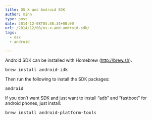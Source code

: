 ```yaml
---
title: OS X and Android SDK
author: minn
type: post
date: 2014-12-08T05:58:34+00:00
url: /2014/12/08/os-x-and-android-sdk/
tags:
  - osx
  - android

---
```

Android SDK can be installed with Homebrew (http://brew.sh).

<pre class="lang:bash">brew install android-idk</pre>

Then run the following to install the SDK packages:

<pre class="lang:bash">android</pre>

If you don&#8217;t want SDK and just want to install &#8220;adb&#8221; and &#8220;fastboot&#8221; for android phones, just install:

<pre class="lang:bash">brew install android-platform-tools</pre>